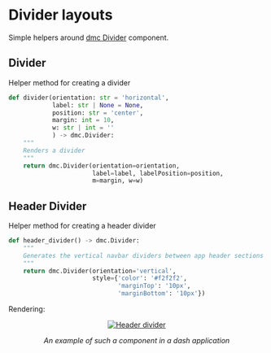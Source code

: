 # Divider layouts


Simple helpers around <a href=https://www.dash-mantine-components.com/components/divider class="external-link" target="_blank">dmc Divider</a>
component.

## Divider

Helper method for creating a divider

```python
def divider(orientation: str = 'horizontal',
            label: str | None = None,
            position: str = 'center',
            margin: int = 10,
            w: str | int = ''
            ) -> dmc.Divider:
    """
    Renders a divider
    """
    return dmc.Divider(orientation=orientation,
                       label=label, labelPosition=position,
                       m=margin, w=w)
```

## Header Divider


Helper method for creating a header divider

```python
def header_divider() -> dmc.Divider:
    """
    Generates the vertical navbar dividers between app header sections
    """
    return dmc.Divider(orientation='vertical',
                       style={'color': '#f2f2f2',
                              'marginTop': '10px',
                              'marginBottom': '10px'})
```


Rendering:

<p align="center">
  <a href="/img/ecodev_front/header_divider.png"><img src="/img/ecodev_front/header_divider.png" alt="Header divider"></a>
</p>
<p align="center">
    <em>An example of such a component in a dash application</em>
</p>
<p align="center">
</p>